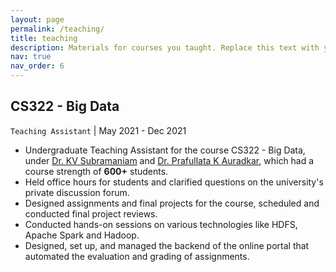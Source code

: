 ```yaml
---
layout: page
permalink: /teaching/
title: teaching
description: Materials for courses you taught. Replace this text with your description.
nav: true
nav_order: 6
---
```


## CS322 - Big Data
`Teaching Assistant` | May 2021 - Dec 2021

- Undergraduate Teaching Assistant for the course CS322 - Big Data, under [Dr. KV Subramaniam](https://www.linkedin.com/in/kalsubra/) and [Dr. Prafullata K Auradkar](https://www.linkedin.com/in/prafullata-auradkar-23882a57/), which had a course strength of **600+** students.
- Held office hours for students and clarified questions on the university's private discussion forum.
- Designed assignments and final projects for the course, scheduled and conducted final project reviews.
- Conducted hands-on sessions on various technologies like HDFS, Apache Spark and Hadoop.
- Designed, set up, and managed the backend of the online portal that automated the evaluation and grading of assignments.

<!-- For now, this page is assumed to be a static description of your courses. You can convert it to a collection similar to `_projects/` so that you can have a dedicated page for each course.

Organize your courses by years, topics, or universities, however you like! -->
